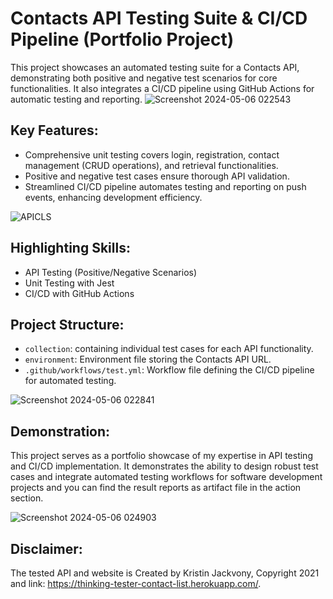 # Contacts API Testing Suite & CI/CD Pipeline (Portfolio Project)

This project showcases an automated testing suite for a Contacts API, demonstrating both positive and negative test scenarios for core functionalities. It also integrates a CI/CD pipeline using GitHub Actions for automatic testing and reporting.
![Screenshot 2024-05-06 022543](https://github.com/mHassanein96/ContactsAPI-Testing-EndToEnd-CI-CD/assets/133708970/25eb9926-d461-423d-b51b-a77f59cf5a71)

## Key Features:

- Comprehensive unit testing covers login, registration, contact management (CRUD operations), and retrieval functionalities.
- Positive and negative test cases ensure thorough API validation.
- Streamlined CI/CD pipeline automates testing and reporting on push events, enhancing development efficiency.

![APICLS](https://github.com/mHassanein96/ContactsAPI-Testing-EndToEnd-CI-CD/assets/133708970/8368e661-eab4-4541-adf0-ad2a0a676207)

## Highlighting Skills:

- API Testing (Positive/Negative Scenarios)
- Unit Testing with Jest
- CI/CD with GitHub Actions

## Project Structure:

- `collection`: containing individual test cases for each API functionality.
- `environment`: Environment file storing the Contacts API URL.
- `.github/workflows/test.yml`: Workflow file defining the CI/CD pipeline for automated testing.

![Screenshot 2024-05-06 022841](https://github.com/mHassanein96/ContactsAPI-Testing-EndToEnd-CI-CD/assets/133708970/484c466a-a801-4b55-8204-77b3dcf4437e)

## Demonstration:

This project serves as a portfolio showcase of my expertise in API testing and CI/CD implementation. It demonstrates the ability to design robust test cases and integrate automated testing workflows for software development projects and you can find the result reports as artifact file in the action section.

![Screenshot 2024-05-06 024903](https://github.com/mHassanein96/ContactsAPI-Testing-EndToEnd-CI-CD/assets/133708970/a301ee32-606a-417f-b0a9-70b93ebb4ecd)

## Disclaimer:

The tested API and website is Created by Kristin Jackvony, Copyright 2021 and link: https://thinking-tester-contact-list.herokuapp.com/.
